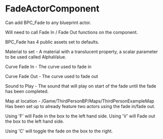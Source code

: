 # FadeActorComponent

Can add BPC_Fade to any blueprint actor.

Will need to call Fade In / Fade Out functions on the component.

BPC_Fade has 4 public assets set to defaults.

Material to set - A material with a translucent property, a scalar parameter to be used called AlphaValue.

Curve Fade In - The curve used to fade in 

Curve Fade Out - The curve used to fade out

Sound to Play - The sound that will play on start of the fade until the fade has been completed.


Map at location - /Game/ThirdPersonBP/Maps/ThirdPersonExampleMap
Has been set up to already feature two actors using the fade in/fade out.

Using 'F' will Fade in the box to the left hand side.
Using 'V' will Fade out the box to the left hand side.

Using 'C' will toggle the fade on the box to the right.
